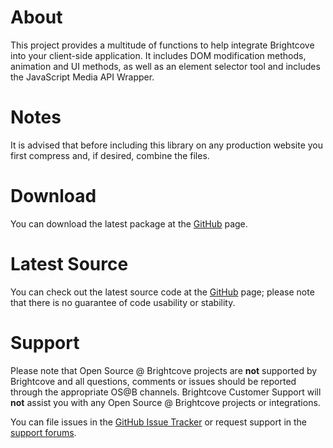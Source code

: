About
=====

This project provides a multitude of functions to help integrate Brightcove
into your client-side application. It includes DOM modification methods,
animation and UI methods, as well as an element selector tool and includes
the JavaScript Media API Wrapper.	

Notes
=====

It is advised that before including this library on any production website
you first compress and, if desired, combine the files.

Download
========

You can download the latest package at the
[GitHub](http://github.com/brightcoveos/JavaScript-Utilities) page.

Latest Source
=============

You can check out the latest source code at the
[GitHub](http://github.com/brightcoveos/JavaScript-Utilities) page; please
note that there is no guarantee of code usability or stability.

Support
=======

Please note that Open Source @ Brightcove projects are **not** supported by
Brightcove and all questions, comments or issues should be reported through
the appropriate OS@B channels. Brightcove Customer Support will **not**
assist you with any Open Source @ Brightcove projects or integrations.

You can file issues in the
[GitHub Issue Tracker](http://github.com/brightcoveos/JavaScript-Utilities/issues/)
or request support in the [support forums](http://opensource.brightcove.com/forum/).